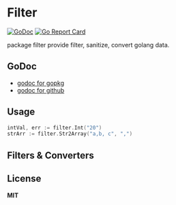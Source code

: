 # Filter

[![GoDoc](https://godoc.org/github.com/gookit/filter?status.svg)](https://godoc.org/github.com/gookit/filter)
[![Go Report Card](https://goreportcard.com/badge/github.com/gookit/filter)](https://goreportcard.com/report/github.com/gookit/filter)

package filter provide filter, sanitize, convert golang data.

## GoDoc

- [godoc for gopkg](https://godoc.org/gopkg.in/gookit/filter.v1)
- [godoc for github](https://godoc.org/github.com/gookit/filter)

## Usage

```go
intVal, err := filter.Int("20")
strArr := filter.Str2Array("a,b, c", ",")
```

## Filters & Converters

## License

**MIT**
